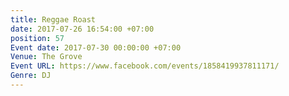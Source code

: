 ```yaml
---
title: Reggae Roast
date: 2017-07-26 16:54:00 +07:00
position: 57
Event date: 2017-07-30 00:00:00 +07:00
Venue: The Grove
Event URL: https://www.facebook.com/events/1858419937811171/
Genre: DJ
---
```


